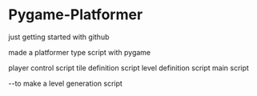 # Pygame-Platformer

just getting started with github

made a platformer type script with pygame

player control script
tile definition script
level definition script
main script

--to make a level generation script

